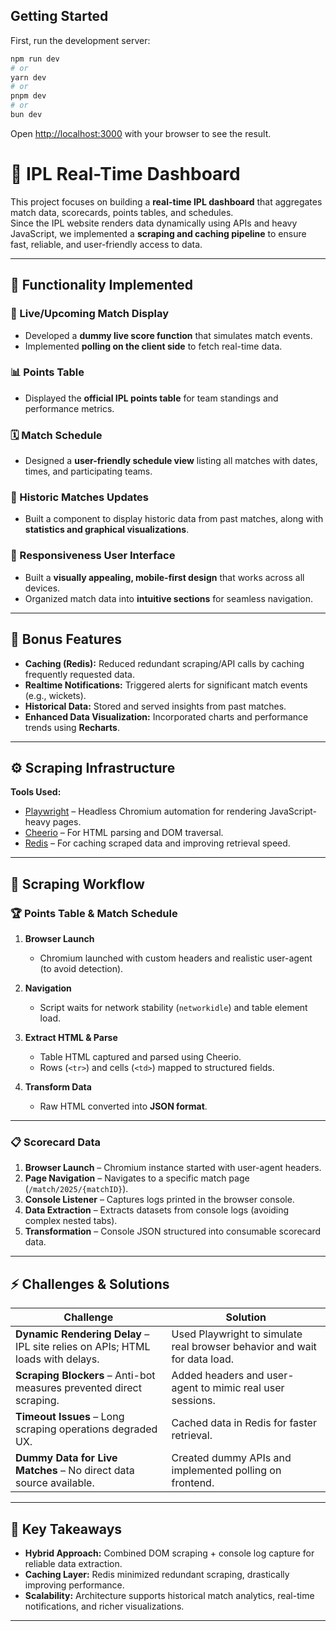 ## Getting Started

First, run the development server:

```bash
npm run dev
# or
yarn dev
# or
pnpm dev
# or
bun dev
```

Open [http://localhost:3000](http://localhost:3000) with your browser to see the result.

# 🏏 IPL Real-Time Dashboard

This project focuses on building a **real-time IPL dashboard** that aggregates match data, scorecards, points tables, and schedules.  
Since the IPL website renders data dynamically using APIs and heavy JavaScript, we implemented a **scraping and caching pipeline** to ensure fast, reliable, and user-friendly access to data.

---

## 🚀 Functionality Implemented

### 🔴 Live/Upcoming Match Display
- Developed a **dummy live score function** that simulates match events.  
- Implemented **polling on the client side** to fetch real-time data.  

### 📊 Points Table
- Displayed the **official IPL points table** for team standings and performance metrics.  

### 🗓 Match Schedule
- Designed a **user-friendly schedule view** listing all matches with dates, times, and participating teams.  

### 🎨 Historic Matches Updates
- Built a component to display historic data from past matches, along with **statistics and graphical visualizations**.

### 🎨 Responsiveness User Interface
- Built a **visually appealing, mobile-first design** that works across all devices.  
- Organized match data into **intuitive sections** for seamless navigation.  



---

## 🎁 Bonus Features
- **Caching (Redis):** Reduced redundant scraping/API calls by caching frequently requested data.  
- **Realtime Notifications:** Triggered alerts for significant match events (e.g., wickets).  
- **Historical Data:** Stored and served insights from past matches.  
- **Enhanced Data Visualization:** Incorporated charts and performance trends using **Recharts**.  

---

## ⚙️ Scraping Infrastructure

**Tools Used:**
- [Playwright](https://playwright.dev/) – Headless Chromium automation for rendering JavaScript-heavy pages.  
- [Cheerio](https://cheerio.js.org/) – For HTML parsing and DOM traversal.  
- [Redis](https://redis.io/) – For caching scraped data and improving retrieval speed.  

---

## 📌 Scraping Workflow

### 🏆 Points Table & Match Schedule
1. **Browser Launch**  
   - Chromium launched with custom headers and realistic user-agent (to avoid detection).  

2. **Navigation**  
   - Script waits for network stability (`networkidle`) and table element load.  

3. **Extract HTML & Parse**  
   - Table HTML captured and parsed using Cheerio.  
   - Rows (`<tr>`) and cells (`<td>`) mapped to structured fields.  

4. **Transform Data**  
   - Raw HTML converted into **JSON format**.  

---

### 📋 Scorecard Data
1. **Browser Launch** – Chromium instance started with user-agent headers.  
2. **Page Navigation** – Navigates to a specific match page (`/match/2025/{matchID}`).  
3. **Console Listener** – Captures logs printed in the browser console.  
4. **Data Extraction** – Extracts datasets from console logs (avoiding complex nested tabs).  
5. **Transformation** – Console JSON structured into consumable scorecard data.  

---

## ⚡ Challenges & Solutions

| Challenge | Solution |
|-----------|----------|
| **Dynamic Rendering Delay** – IPL site relies on APIs; HTML loads with delays. | Used Playwright to simulate real browser behavior and wait for data load. |
| **Scraping Blockers** – Anti-bot measures prevented direct scraping. | Added headers and user-agent to mimic real user sessions. |
| **Timeout Issues** – Long scraping operations degraded UX. | Cached data in Redis for faster retrieval. |
| **Dummy Data for Live Matches** – No direct data source available. | Created dummy APIs and implemented polling on frontend. |

---

## 🔑 Key Takeaways
- **Hybrid Approach:** Combined DOM scraping + console log capture for reliable data extraction.  
- **Caching Layer:** Redis minimized redundant scraping, drastically improving performance.  
- **Scalability:** Architecture supports historical match analytics, real-time notifications, and richer visualizations.  

---



